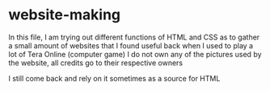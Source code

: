 # website-making

In this file, I am trying out different functions of HTML and CSS as to gather a small amount 
of websites that I found useful back when I used to play a lot of Tera Online (computer game)
I do not own any of the pictures used by the website, all credits go to their respective owners

I still come back and rely on it sometimes as a source for HTML
